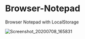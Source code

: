 # Browser-Notepad
Browser Notepad with LocalStorage


![Screenshot_20200708_165831](https://user-images.githubusercontent.com/51256681/86919405-6b903480-c13d-11ea-96e0-2ee3bad1edff.png)
